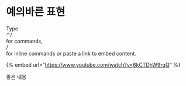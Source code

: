 # 예의바른 표현

Type\
⌃/\
for commands,\
/\
for inline commands or paste a link to embed content.

{% embed url="https://www.youtube.com/watch?v=6kCTDhW9rqQ" %}



좋은 내용
